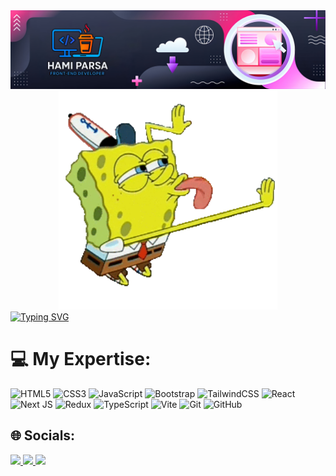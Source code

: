 <div align="center">
  <img src="./baner.jpg" />
</div>
<div align="center">
   <img src="./spongebob.gif" width="350px" />
</div>
<div>
  <a href="https://git.io/typing-svg"><img src="https://readme-typing-svg.demolab.com?font=Nata+Sans&pause=1000&color=F7F7F7&width=435&lines=Hello%E2%9C%8C%EF%B8%8F++I'm+Hami+;I+Love+Programming+%E2%9D%A4%EF%B8%8F;Front-End+Developer+%F0%9F%91%A8%E2%80%8D%F0%9F%92%BB"       alt="Typing SVG" /></a>
</div>

<div>
  
# 💻 My Expertise:
![HTML5](https://img.shields.io/badge/html5-%23E34F26.svg?style=for-the-badge&logo=html5&logoColor=white) ![CSS3](https://img.shields.io/badge/css3-%231572B6.svg?style=for-the-badge&logo=css3&logoColor=white) ![JavaScript](https://img.shields.io/badge/javascript-%23323330.svg?style=for-the-badge&logo=javascript&logoColor=%23F7DF1E) ![Bootstrap](https://img.shields.io/badge/bootstrap-%238511FA.svg?style=for-the-badge&logo=bootstrap&logoColor=white) ![TailwindCSS](https://img.shields.io/badge/tailwindcss-%2338B2AC.svg?style=for-the-badge&logo=tailwind-css&logoColor=white) ![React](https://img.shields.io/badge/react-%2320232a.svg?style=for-the-badge&logo=react&logoColor=%2361DAFB) ![Next JS](https://img.shields.io/badge/Next-black?style=for-the-badge&logo=next.js&logoColor=white) ![Redux](https://img.shields.io/badge/redux-%23593d88.svg?style=for-the-badge&logo=redux&logoColor=white) ![TypeScript](https://img.shields.io/badge/typescript-%23007ACC.svg?style=for-the-badge&logo=typescript&logoColor=white) ![Vite](https://img.shields.io/badge/vite-%23646CFF.svg?style=for-the-badge&logo=vite&logoColor=white) ![Git](https://img.shields.io/badge/git-%23F05033.svg?style=for-the-badge&logo=git&logoColor=white) 	![GitHub](https://img.shields.io/badge/github-%23121011.svg?style=for-the-badge&logo=github&logoColor=white)


## 🌐 Socials:

  <div>
    <a href="https://t.me/HamiParsa_chanel">
      <img src ="https://img.shields.io/badge/Telegram-2CA5E0?style=for-the-badge&logo=telegram&logoColor=white">
    </a>
    <a href="https://www.linkedin.com/in/hami-parsa-146ba437a/">
      <img src ="https://img.shields.io/badge/linkedin-%230077B5.svg?style=for-the-badge&logo=linkedin&logoColor=white">
    </a>
    <a href="https://github.com/HamiParsa">
      <img src ="https://img.shields.io/badge/github-%23121011.svg?style=for-the-badge&logo=github&logoColor=white">
    </a>
  </div>

  
  


